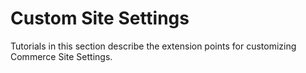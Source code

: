 # Custom Site Settings [](id=custom-site-settings)

Tutorials in this section describe the extension points for customizing Commerce Site Settings.
